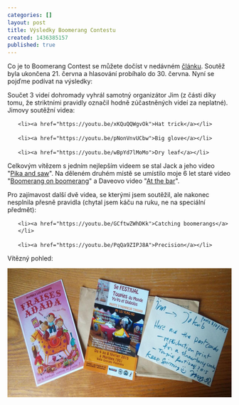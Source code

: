 ```yaml
---
categories: []
layout: post
title: Výsledky Boomerang Contestu
created: 1436385157
published: true
---
```

<p>Co je to Boomerang Contest se můžete dočíst v nedávném <a href="//spintop.cz/boomerang-contest/">článku</a>. Soutěž byla ukončena 21. června a hlasování probíhalo do 30. června. Nyní se pojďme podívat na výsledky:</p>



<p>Součet 3 videí dohromady vyhrál samotný organizátor Jim (z části díky tomu, že striktními pravidly označil hodně zúčastněných videí za neplatné). Jimovy soutěžní videa:</p>



<ul>

	<li><a href="https://youtu.be/xKQuQQWgvOk">Hat trick</a></li>

	<li><a href="https://youtu.be/pNonVnvUCbw">Big glove</a></li>

	<li><a href="https://youtu.be/wBpYd7lMoMo">Dry leaf</a></li>

</ul>



<p>Celkovým vítězem s jedním nejlepším videem se stal Jack a jeho video "<a href="https://youtu.be/M-BA2nqsqQQ">Pika and saw</a>". Na děleném druhém místě se umístilo moje 6 let staré video "<a href="https://youtu.be/riAdz4eI_yI">Boomerang on boomerang</a>" a Daveovo video "<a href="https://youtu.be/mr2pj7i0j_w">At the bar</a>".</p>



<p>Pro zajímavost další dvě videa, se kterými jsem soutěžil, ale nakonec nesplnila přesně pravidla (chytal jsem káču na ruku, ne na speciální předmět):</p>



<ul>

	<li><a href="https://youtu.be/GCftwZWhDKk">Catching boomerangs</a></li>

	<li><a href="https://youtu.be/PqQa9ZIPJ8A">Precision</a></li>

</ul>



<p>Vítězný pohled:</p>



<p><img alt="" src="/images/vysledky-boomerang-contestu/pohled-jim.jpg" style="width: 600px; height: 290px;" /></p>



<p>&nbsp;</p>
